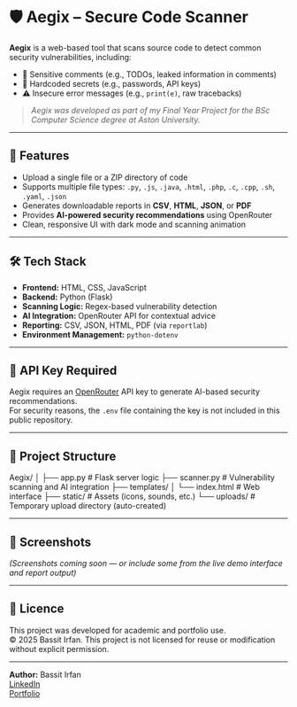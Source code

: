 # 🛡️ Aegix – Secure Code Scanner

**Aegix** is a web-based tool that scans source code to detect common security vulnerabilities, including:

- 📝 Sensitive comments (e.g., TODOs, leaked information in comments)
- 🔑 Hardcoded secrets (e.g., passwords, API keys)
- ⚠️ Insecure error messages (e.g., `print(e)`, raw tracebacks)

> *Aegix was developed as part of my Final Year Project for the BSc Computer Science degree at Aston University.*

---

## 🚀 Features

- Upload a single file or a ZIP directory of code
- Supports multiple file types: `.py`, `.js`, `.java`, `.html`, `.php`, `.c`, `.cpp`, `.sh`, `.yaml`, `.json`
- Generates downloadable reports in **CSV**, **HTML**, **JSON**, or **PDF**
- Provides **AI-powered security recommendations** using OpenRouter
- Clean, responsive UI with dark mode and scanning animation

---

## 🛠️ Tech Stack

- **Frontend:** HTML, CSS, JavaScript
- **Backend:** Python (Flask)
- **Scanning Logic:** Regex-based vulnerability detection
- **AI Integration:** OpenRouter API for contextual advice
- **Reporting:** CSV, JSON, HTML, PDF (via `reportlab`)
- **Environment Management:** `python-dotenv`

---

## 🔐 API Key Required

Aegix requires an [OpenRouter](https://openrouter.ai) API key to generate AI-based security recommendations.  
For security reasons, the `.env` file containing the key is not included in this public repository.

---

## 📂 Project Structure

Aegix/
│
├── app.py # Flask server logic
├── scanner.py # Vulnerability scanning and AI integration
├── templates/
│ └── index.html # Web interface
├── static/ # Assets (icons, sounds, etc.)
└── uploads/ # Temporary upload directory (auto-created)


---

## 📸 Screenshots

*(Screenshots coming soon — or include some from the live demo interface and report output)*

---

## 📄 Licence

This project was developed for academic and portfolio use.  
© 2025 Bassit Irfan. This project is not licensed for reuse or modification without explicit permission.

---

**Author:** Bassit Irfan  
[LinkedIn](https://www.linkedin.com/in/bassit-irfan)  
[Portfolio](https://bassit-code.github.io)

